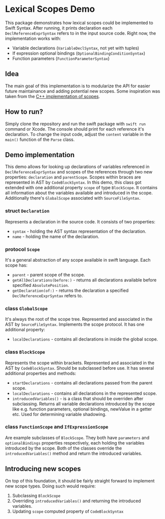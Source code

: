 # Lexical Scopes Demo
This package demonstrates how lexical scopes could be implemented to Swift Syntax. After running, it prints declaration each `DeclReferenceExprSyntax` refers to in the input source code.
Right now, the implementation works with:
- Variable declarations (`VariableDeclSyntax`, not yet with tuples)
- If expression optional bindings (`OptionalBindingConditionSyntax`)
- Function parameters (`FunctionParameterSyntax`)

## Idea
The main goal of this implementation is to modularize the API for easier future maintainance and adding potential new scopes. Some inspiration was taken from the [C++ implementation of scopes](https://github.com/apple/swift/blob/main/include/swift/AST/ASTScope.h).

## How to run?
Simply clone the repository and run the swift package with `swift run` command or Xcode. The console should print for each reference it's declaration. To change the input code, adjust the `content` variable in the `main()` function of the `Parse` class.

## Demo implementation
This demo allows for looking up declarations of variables referenced in `DeclReferenceExprSyntax` and scopes of the references through two new properties: `declaration` and `parentScope`. Scopes within braces are represented in AST by `CodeBlockSyntax`. In this demo, this class got extended with one additional property `scope` of type `BlockScope`. It contains all information about the variables available and introduced in the scope. Additionally there's `GlobalScope` associated with `SourceFileSyntax`.

### struct `Declaration`
Represents a declaration in the source code. It consists of two properties:
- `syntax` - holding the AST syntax representation of the declaration.
- `name` - holding the name of the declaration.

### protocol `Scope`
It's a general abstraction of any scope available in swift language. Each scope has:
- `parent` - parent scope of the scope.
- `getAllDeclarations(before:)` - returns all declarations available before specified `AbsolutePosition`.
- `getDeclaration(of:)` - returns the declaration a specified `DeclReferenceExprSyntax` refers to.

### class `GlobalScope`
It's always the root of the scope tree. Represented and associated in the AST by `SourceFileSyntax`. Implements the scope protocol. It has one additional property:
- `localDeclarations` - contains all declarations in inside the global scope.

### class `BlockScope`
Represents the scope within brackets. Represented and associated in the AST by `CodeBlockSyntax`. Should be subclassed before use. It has several additional properties and methods:
- `startDeclarations` - contains all declarations passed from the parent scope.
- `localDeclarations` - contains all declarations in the represented scope.
- `introducedVariables()` - is a class that should be overriden after subclassing. Returns all variable declarations introduced by the scope like e.g. function parameters, optional bindings, newValue in a getter etc. Used for determining variable shadowing.

### class `FunctionScope` and `IfExpressionScope`
Are example subclasses of `BlockScope`. They both have `parameters` and `optionalBindings` properties respectively, each holding the variables introduced by the scope. Both of the classes override the `introducedVariables()` method and return the introduced variables.

## Introducing new scopes
On top of this foundation, it should be fairly straight forward to implement new scope types. Doing such would require:
1. Subclassing `BlockScope`
2. Overriding `introducedVariables()` and returning the introduced variables.
3. Updating `scope` computed property of `CodeBlockSyntax`
